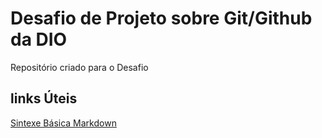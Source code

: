 # Desafio de Projeto sobre Git/Github da DIO
Repositório criado para o Desafio

## links Úteis
[Sintexe Básica Markdown](https://www.markdownguide.org/basic-syntax/)
